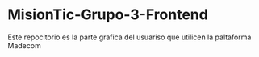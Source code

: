 # MisionTic-Grupo-3-Frontend
Este repocitorio es la parte  grafica del usuariso que utilicen la paltaforma  Madecom
